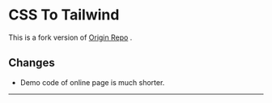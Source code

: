 # CSS To Tailwind

This is a fork version of [Origin Repo](https://github.com/hymhub/css-to-tailwind) .

## Changes

- Demo code of online page is much shorter.

---
